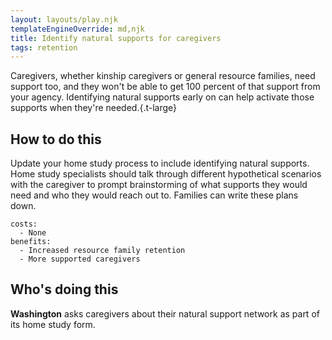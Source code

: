 ```yaml
---
layout: layouts/play.njk
templateEngineOverride: md,njk
title: Identify natural supports for caregivers
tags: retention
---
```



Caregivers, whether kinship caregivers or general resource families, need support too, and they won't be able to get 100 percent of that support from your agency. Identifying natural supports early on can help activate those supports when they're needed.{.t-large}

## How to do this

Update your home study process to include identifying natural supports. Home study specialists should talk through different hypothetical scenarios with the caregiver to prompt brainstorming of what supports they would need and who they would reach out to. Families can write these plans down.

    costs:
      - None
    benefits:
      - Increased resource family retention
      - More supported caregivers

## Who's doing this

**Washington** asks caregivers about their natural support network as part of its home study form.